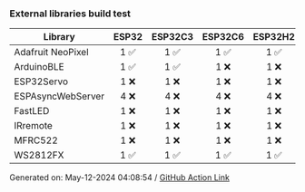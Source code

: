 ### External libraries build test

Library|ESP32|ESP32C3|ESP32C6|ESP32H2|ESP32S2|ESP32S3
-|:-:|:-:|:-:|:-:|:-:|:-:
Adafruit NeoPixel|1 :white_check_mark: |1 :white_check_mark: |1 :white_check_mark: |1 :white_check_mark: |1 :white_check_mark: |1 :white_check_mark: 
ArduinoBLE|1 :white_check_mark: |1 :white_check_mark: |1 :x: |1 :x: |N/A|1 :white_check_mark: 
ESP32Servo|1 :x: |1 :x: |1 :x: |1 :x: |1 :x: |1 :x: 
ESPAsyncWebServer|4 :x: |4 :x: |4 :x: |4 :x: |4 :x: |4 :x: 
FastLED|1 :x: |1 :x: |1 :x: |1 :x: |1 :x: |1 :x: 
IRremote|1 :x: |1 :x: |1 :x: |1 :x: |1 :x: |1 :x: 
MFRC522|1 :x: |1 :x: |1 :x: |1 :x: |1 :x: |1 :x: 
WS2812FX|1 :white_check_mark: |1 :white_check_mark: |1 :white_check_mark: |1 :white_check_mark: |1 :white_check_mark: |1 :white_check_mark: 


Generated on: May-12-2024 04:08:54
/ [GitHub Action Link](https://github.com/espressif/arduino-esp32/actions/runs/9048673076)
